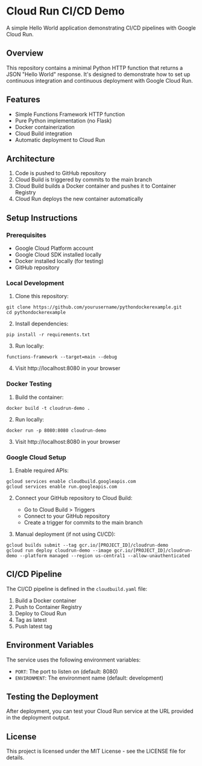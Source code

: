 # Cloud Run CI/CD Demo

A simple Hello World application demonstrating CI/CD pipelines with Google Cloud Run.

## Overview

This repository contains a minimal Python HTTP function that returns a JSON "Hello World" response. It's designed to demonstrate how to set up continuous integration and continuous deployment with Google Cloud Run.

## Features

- Simple Functions Framework HTTP function
- Pure Python implementation (no Flask)
- Docker containerization
- Cloud Build integration
- Automatic deployment to Cloud Run

## Architecture

1. Code is pushed to GitHub repository
2. Cloud Build is triggered by commits to the main branch
3. Cloud Build builds a Docker container and pushes it to Container Registry
4. Cloud Run deploys the new container automatically

## Setup Instructions

### Prerequisites

- Google Cloud Platform account
- Google Cloud SDK installed locally
- Docker installed locally (for testing)
- GitHub repository

### Local Development

1. Clone this repository:
```
git clone https://github.com/yourusername/pythondockerexample.git
cd pythondockerexample
```

2. Install dependencies:
```
pip install -r requirements.txt
```

3. Run locally:
```
functions-framework --target=main --debug
```

4. Visit http://localhost:8080 in your browser

### Docker Testing

1. Build the container:
```
docker build -t cloudrun-demo .
```

2. Run locally:
```
docker run -p 8080:8080 cloudrun-demo
```

3. Visit http://localhost:8080 in your browser

### Google Cloud Setup

1. Enable required APIs:
```
gcloud services enable cloudbuild.googleapis.com
gcloud services enable run.googleapis.com
```

2. Connect your GitHub repository to Cloud Build:
   - Go to Cloud Build > Triggers
   - Connect to your GitHub repository
   - Create a trigger for commits to the main branch

3. Manual deployment (if not using CI/CD):
```
gcloud builds submit --tag gcr.io/[PROJECT_ID]/cloudrun-demo
gcloud run deploy cloudrun-demo --image gcr.io/[PROJECT_ID]/cloudrun-demo --platform managed --region us-central1 --allow-unauthenticated
```

## CI/CD Pipeline

The CI/CD pipeline is defined in the `cloudbuild.yaml` file:

1. Build a Docker container
2. Push to Container Registry
3. Deploy to Cloud Run
4. Tag as latest
5. Push latest tag

## Environment Variables

The service uses the following environment variables:

- `PORT`: The port to listen on (default: 8080)
- `ENVIRONMENT`: The environment name (default: development)

## Testing the Deployment

After deployment, you can test your Cloud Run service at the URL provided in the deployment output.

## License

This project is licensed under the MIT License - see the LICENSE file for details.